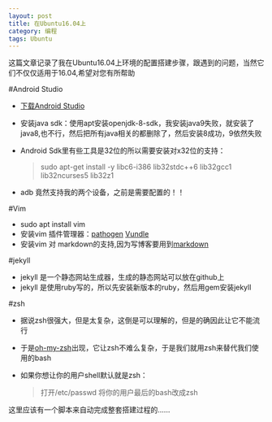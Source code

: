 ```yaml
---
layout: post
title: 在Ubuntu16.04上
category: 编程
tags: Ubuntu
---
```


这篇文章记录了我在Ubuntu16.04上环境的配置搭建步骤，跟遇到的问题，当然它们不仅仅适用于16.04,希望对您有所帮助 

#Android Studio  
- [下载Android Studio](http://www.android-studio.org/)
- 安装java sdk：使用apt安装openjdk-8-sdk，我安装java9失败，就安装了java8,也不行，然后把所有java相关的都删除了，然后安装8成功，9依然失败
- Android Sdk里有些工具是32位的所以需要安装对x32位的支持： 

  > sudo apt-get install -y libc6-i386 lib32stdc++6 lib32gcc1 lib32ncurses5 lib32z1

- adb 竟然支持我的两个设备，之前是需要配置的！！ 

#Vim 
- sudo apt install vim
- 安装vim 插件管理器：[pathogen](https://github.com/tpope/vim-pathogen) [Vundle](https://github.com/VundleVim/Vundle.vim)
- 安装vim 对 markdown的支持,因为写博客要用到[markdown](https://github.com/plasticboy/vim-markdown)

#jekyll 
- jekyll 是一个静态网站生成器，生成的静态网站可以放在github上
- jekyll 是使用ruby写的，所以先安装新版本的ruby，然后用gem安装jekyll

#zsh
- 据说zsh很强大，但是太复杂，这倒是可以理解的，但是的确因此让它不能流行
- 于是[oh-my-zsh](https://github.com/robbyrussell/oh-my-zsh/)出现，它让zsh不难么复杂，于是我们就用zsh来替代我们使用的bash
- 如果你想让你的用户shell默认就是zsh：

    > 打开/etc/passwd
    > 将你的用户最后的bash改成zsh

这里应该有一个脚本来自动完成整套搭建过程的......
